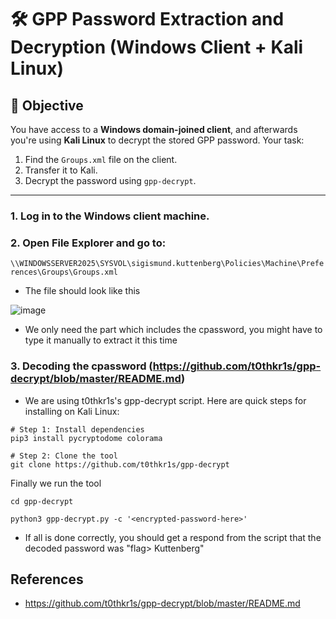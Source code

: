 # 🛠️ GPP Password Extraction and Decryption (Windows Client + Kali Linux)

## 🎯 Objective

You have access to a **Windows domain-joined client**, and afterwards you're using **Kali Linux** to decrypt the stored GPP password. Your task:

1. Find the `Groups.xml` file on the client.
2. Transfer it to Kali.
3. Decrypt the password using `gpp-decrypt`.

---

### 1. Log in to the Windows client machine.
### 2. Open **File Explorer** and go to:
`\\WINDOWSSERVER2025\SYSVOL\sigismund.kuttenberg\Policies\Machine\Preferences\Groups\Groups.xml`

- The file should look like this

![image](https://github.com/user-attachments/assets/81ca2dcf-b066-4c6b-a73c-89c152f8e6aa)

- We only need the part which includes the cpassword, you might have to type it manually to extract it this time

### 3. Decoding the cpassword (https://github.com/t0thkr1s/gpp-decrypt/blob/master/README.md)
- We are using t0thkr1s's gpp-decrypt script. Here are quick steps for installing on Kali Linux:

```
# Step 1: Install dependencies
pip3 install pycryptodome colorama

# Step 2: Clone the tool
git clone https://github.com/t0thkr1s/gpp-decrypt
```

Finally we run the tool
```
cd gpp-decrypt

python3 gpp-decrypt.py -c '<encrypted-password-here>'
```

- If all is done correctly, you should get a respond from the script that the decoded password was "flag> Kuttenberg"

## References
- https://github.com/t0thkr1s/gpp-decrypt/blob/master/README.md
